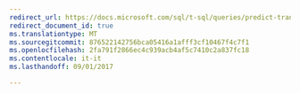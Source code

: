 ```yaml
---
redirect_url: https://docs.microsoft.com/sql/t-sql/queries/predict-transact-sql
redirect_document_id: true
ms.translationtype: MT
ms.sourcegitcommit: 876522142756bca05416a1afff3cf10467f4c7f1
ms.openlocfilehash: 2fa791f2866ec4c939acb4af5c7410c2a837fc18
ms.contentlocale: it-it
ms.lasthandoff: 09/01/2017

---
```


